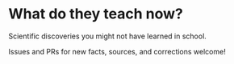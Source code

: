 # What do they teach now?

Scientific discoveries you might not have learned in school.

Issues and PRs for new facts, sources, and corrections welcome!
